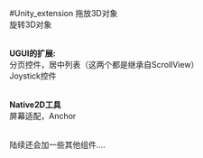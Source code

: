#Unity_extension
拖放3D对象</br>
旋转3D对象</br></br>

<b>UGUI的扩展:</b></br>
分页控件，居中列表（这两个都是继承自ScrollView）</br>
Joystick控件</br></br>

<b>Native2D工具</b></br>
屏幕适配，Anchor</br></br>

陆续还会加一些其他组件....</br>